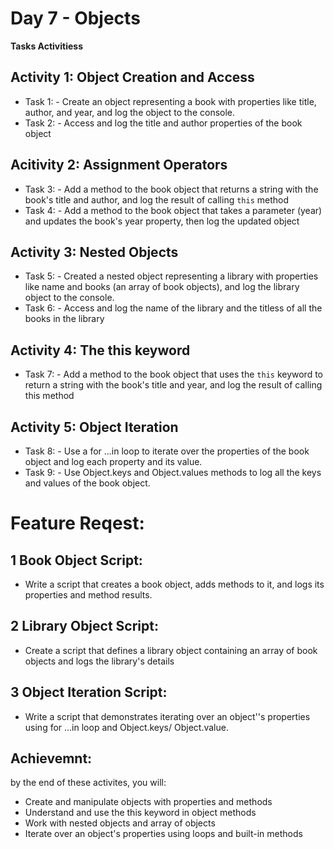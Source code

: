 #  Day 7 - Objects 

<b>Tasks Activitiess</b>

## Activity 1: Object Creation and Access
- Task 1: - Create an object representing a book with properties like title, author, and year, and log the object to the console.
- Task 2: - Access and log the title and author properties of the book object
 

## Acitivity 2: Assignment Operators
- Task 3: - Add a method to the book object that returns a string with the book's title and author, and log the result of calling <code>this</code> method
- Task 4: - Add a method to the book object that takes a parameter (year) and updates the book's year property, then log the updated object


## Activity 3: Nested Objects
- Task 5: - Created a nested object representing a library with properties like name and books (an array of book objects), and log the library object to the console.
- Task 6: - Access and log the name of the library and the titless of all the books in the library 

## Activity 4: The this keyword
- Task 7: - Add a method to the book object that uses the <code>this</code> keyword to return a string with the book's title and year, and log the result of calling this method


## Activity 5: Object Iteration

- Task 8: - Use a for ...in loop to iterate over the properties of the book object and log each property and its value. 
- Task 9: - Use Object.keys and Object.values methods to log all the keys and values of the book object.


# Feature Reqest:
## 1 Book Object Script:
- Write a script that creates a book object, adds methods to it, and logs its properties and method results.


## 2 Library Object Script:
- Create a script that defines a library object containing an array of book objects and logs the library's details

## 3 Object Iteration Script:
- Write a script that demonstrates iterating over an object''s properties using for ...in loop and Object.keys/ Object.value.

## Achievemnt:

by the end of these activites, you will:

- Create and manipulate objects with properties and methods
- Understand and use the this keyword in object methods
- Work with nested objects and array of objects
- Iterate over an object's properties using loops and built-in methods
